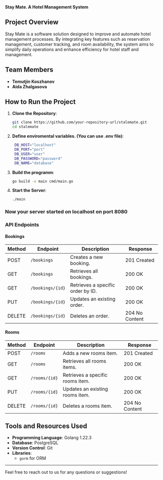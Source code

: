 **Stay Mate. A Hotel Management System**

## Project Overview
Stay Mate is a software solution designed to improve and automate hotel management processes. By integrating key features such as reservation management, customer tracking, and room availability, the system aims to simplify daily operations and enhance efficiency for hotel staff and management.

## Team Members
- **Temutjin Koszhanov**
- **Aida Zhalgasova**


## How to Run the Project

1. **Clone the Repository**:
   ```bash
   git clone https://github.com/your-repository-url/stalemate.git
   cd stalemate
   ```
2. **Define enviromental variables. (You can use .env file)**:
   ```bash
    DB_HOST="localhost"
    DB_PORT="port"
    DB_USER="user"
    DB_PASSWORD="password"
    DB_NAME="database"
   ```
3. **Build the programm**:
   ```bash
   go build -o main cmd/main.go
   ```

4. **Start the Server**:
   ```bash
   ./main
   ```

### Now your server started on localhost on port 8080

### API Endpoints

#### Bookings

| Method | Endpoint          | Description                       | Response                   |
|--------|-------------------|-----------------------------------|----------------------------|
| POST   | `/bookings`         | Creates a new booking.             | 201 Created                |
| GET    | `/bookings`         | Retrieves all bookings.             | 200 OK                     |
| GET    | `/bookings/{id}`    | Retrieves a specific order by ID. | 200 OK     |
| PUT    | `/bookings/{id}`    | Updates an existing order.        | 200 OK     |
| DELETE | `/bookings/{id}`    | Deletes an order.                 | 204 No Content  |

#### Rooms

| Method | Endpoint          | Description                        | Response                   |
|--------|-------------------|------------------------------------|----------------------------|
| POST   | `/rooms`           | Adds a new rooms item.             | 201 Created                |
| GET    | `/rooms`           | Retrieves all rooms items.          | 200 OK                     |
| GET    | `/rooms/{id}`      | Retrieves a specific rooms item.    | 200 OK     |
| PUT    | `/rooms/{id}`      | Updates an existing rooms item.     | 200 OK     |
| DELETE | `/rooms/{id}`      | Deletes a rooms item.               | 204 No Content  |

## Tools and Resources Used
- **Programming Language**: Golang 1.22.3
- **Database**: PostgreSQL
- **Version Control**: Git
- **Libraries**:
  - `gorm` for ORM

---
Feel free to reach out to us for any questions or suggestions!
